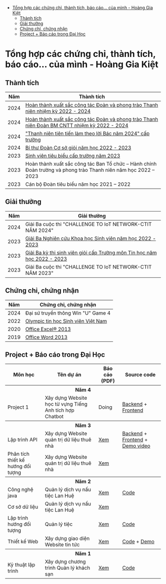 - [Tổng hợp các chứng chỉ, thành tích, báo cáo... của mình - Hoàng Gia Kiệt](#tổng-hợp-các-chứng-chỉ-thành-tích-báo-cáo-của-mình---hoàng-gia-kiệt)
  - [Thành tích](#thành-tích)
  - [Giải thưởng](#giải-thưởng)
  - [Chứng chỉ, chứng nhận](#chứng-chỉ-chứng-nhận)
  - [Project + Báo cáo trong Đại Học](#project--báo-cáo-trong-đại-học)

# Tổng hợp các chứng chỉ, thành tích, báo cáo... của mình - Hoàng Gia Kiệt

## Thành tích
| Năm  | Thành tích                                                                                                                |
| ---- | ------------------------------------------------------------------------------------------------------------------------- |
| 2024 | [Hoàn thành xuất sắc công tác Đoàn và phong trào Thanh niên nhiệm kỳ 2022 - 2024](./Achievements/UVBCHDT.png)             |
| 2024 | [Hoàn thành xuất sắc công tác Đoàn và phong trào Thanh niên Đoàn BM CNTT nhiệm kỳ 2022 - 2024](./Achievements/BMCNTT.png) |
| 2024 | ["Thanh niên tiên tiến làm theo lời Bác năm 2024" cấp trường](./Achievements/ThanhNienTienTienLamTheoLoiBac.png)          |
| 2024 | [Bí thư Đoàn Cơ sở giỏi năm học 2022 - 2023](./Achievements/BTDCSG.png)                                                   |
| 2023 | [Sinh viên tiêu biểu cấp trường năm 2023](./Achievements/SVTieuBieu.png)                                                  |
| 2023 | Hoàn thành xuất sắc công tác Ban Tổ chức – Hành chính Đoàn trường và phong trào Thanh niên năm học 2022 – 2023            |
| 2023 | Cán bộ Đoàn tiêu biểu năm học 2021 – 2022                                                                                 |

## Giải thưởng
| Năm  | Giải thưởng                                                                                          |
| ---- | ---------------------------------------------------------------------------------------------------- |
| 2024 | Giải Ba cuộc thi "CHALLENGE TO IoT NETWORK-CTIT NĂM 2024"                                            |
| 2023 | [Giải Ba Nghiên cứu Khoa học Sinh viên năm học 2022 - 2023](./Awards/Giai3NCKHSV.png)                |
| 2023 | [Giải Ba kỳ thi sinh viên giỏi cấp Trường môn Tin học năm học 2022 - 2023](./Awards/Giai3NCKHSV.png) |
| 2023 | Giải Ba cuộc thi "CHALLENGE TO IoT NETWORK-CTIT NĂM 2023"                                            |

## Chứng chỉ, chứng nhận
| Năm  | Chứng chỉ, chứng nhận                                                                                                 |
| ---- | --------------------------------------------------------------------------------------------------------------------- |
| 2024 | Đại sứ truyền thông Win "U" Game 4                                                                                    |
| 2022 | [Olympic tin học Sinh viên Việt Nam](./Certificates/DH%20GTVT%20-%20Phan%20hieu%20TpHCM%20-%20Hoang%20Gia%20Kiet.pdf) |
| 2020 | [Office Excel® 2013](./Certificates/MOS/Office%20Excel%202013.pdf)                                                    |
| 2019 | [Office Word 2013](./Certificates/MOS/Office%20Word%202013.pdf)                                                       |

## Project + Báo cáo trong Đại Học
<table>
  <tr>
    <th style="text-align: center;">Môn học</th>
    <th style="text-align: center;">Tên dự án</th>
    <th style="text-align: center;">Báo cáo (PDF)</th>
    <th style="text-align: center;">Source code</th>
  </tr>
  <tr>
    <th colspan="4" style="text-align: center;">Năm 4</th>
  </tr>
  <tr>
    <td>Project 1</td>
    <td>Xây dựng Website học từ vựng Tiếng Anh tích hợp Chatbot</td>
    <td>Doing</td>
    <td>
      <a href="https://github.com/K1ethoang/BE_Learn-Vocabulary_KDP">Backend</a>
      +
      <a href="https://github.com/K1ethoang/FE_Learn-Vocabulary_KDP">Frontend</a>
    </td>
  </tr>
  <tr>
    <th colspan="4" style="text-align: center;">Năm 3</th>
  </tr>
  <tr>
    <td>Lập trình API</td>
    <td>Xây dựng Website quản trị dữ liệu thuê nhà</td>
    <td>
    <a href="./Reports/3rd-year/LapTrinhAPI-XayDungWebsiteQuanTriDuLieuThueNha.pdf">Xem</a>
    </td>
    <td>
      <a href="https://github.com/K1ethoang/Rent-data-management">Backend</a>
      +
      <a href="https://github.com/Bie-NHD/Rent-management-dashboard">Frontend</a>
      +
      <a href="https://github.com/Bie-NHD/Rent-management-dashboard">Demo video</a>
    </td>
  </tr>
  <tr>
    <td>Phân tích thiết kế hướng đối tượng</td>
    <td>Xây dựng Website quản trị dữ liệu thuê nhà</td>
    <td>
    <a href="./Reports/3rd-year/PhanTichThietKeHDT-XayDungWebsiteQuanTriDuLieuThueNha.pdf">Xem</a>
    </td>
    <td></td>
  </tr>
  <tr>
    <th colspan="4" style="text-align: center;">Năm 2</th>
  </tr>
  <tr>
    <td>Công nghệ java</td>
    <td>Quản lý dịch vụ nấu tiệc Lan Huệ</td>
    <td>
    <a href="./Reports/2nd-year/CongNgheJava_QuanLyDichVuNauTiecLanHue.pdf">Xem</a>
    </td>
    <td>
    <a href="https://github.com/K1ethoang/Lan-Hue-Management-Java">Code</a>
    </td>
  </tr>
  <tr>
    <td>Cơ sở dữ liệu</td>
    <td>Quản lý dịch vụ nấu tiệc Lan Huệ</td>
    <td>
    <a href="./Reports/2nd-year/CoSoDuLieu_QuanLyDichVuNauTiecLanHue.pdf">Xem</a>
    </td>
    <td></td>
  </tr>
  <tr>
    <td>Lập trình hướng đối tượng</td>
    <td>Quản lý tiệc</td>
    <td>
    <a href="./Reports/2nd-year/LapTrinhHuongDoiTuong_QuanLyTiec.pdf">Xem</a>
    </td>
    <td>
    <a href="https://github.com/K1ethoang/Party-Management">Code</a>
    </td>
  </tr>
  <tr>
    <td>Thiết kế Web</td>
    <td>Xây dựng giao diện Website tin tức</td>
    <td>
    <a href="./Reports/2nd-year/ThietKeWeb_XayDungWebsiteTinTuc.pdf">Xem</a>
    </td>
    <td>
    <a href="https://github.com/K1ethoang/TKWeb-TH2-Uni">Code</a>
    +
    <a href="https://k1ethoang.github.io/TKWeb-TH2-Uni/trangChu.html">Demo</a>
    </td>
  </tr>
  <tr>
    <th colspan="4" style="text-align: center;">Năm 1</th>
  </tr>
  <tr>
    <td>Kỹ thuật lập trình</td>
    <td>Xây dựng chương trình Quản lý khách sạn</td>
    <td>
    <a href="./Reports/1st-year/KyThuatLapTrinh_QuanLyKhachSan.pdf">Xem</a>
    </td>
    <td>
    <a href="https://github.com/K1ethoang/BTL_Quan_Ly_Khach_San">Code</a>
    </td>
  </tr>
</table>
